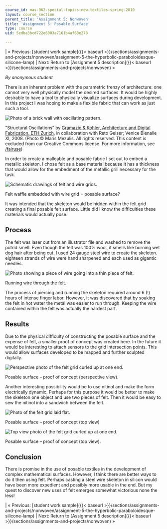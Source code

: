 ```yaml
---
course_id: mas-962-special-topics-new-textiles-spring-2010
layout: course_section
parent_title: 'Assignment 5: Nonwoven'
title: 'Assignment 5: Posable Surface'
type: course
uid: 5edba3bcd722e6003a7161b4af68e278

---
```


| « Previous: [student work sample]({{< baseurl >}}/sections/assignments-and-projects/nonwoven/assignment-5-the-hyperbolic-paraboloidesque-silicone-lamp) | Next: Return to [Assignment 5 description]({{< baseurl >}}/sections/assignments-and-projects/nonwoven) » 

_By anonymous student_

There is an inherent problem with the parametric frenzy of architecture: one cannot very well physically model the desired surfaces. It would be highly desirable to have a tool to physically visualize surfaces during development. In this project I was hoping to make a flexible fabric that can work as just such a tool.

![Photo of a brick wall with oscillating pattern.](/courses/media-arts-and-sciences/mas-962-special-topics-new-textiles-spring-2010/assignments-and-projects/nonwoven/assignment-5-posable-surface/gramazio_kohler.jpg)

"Structural Oscillations” by [Gramazio & Kohler, Architecture and Digital Fabrication, ETH Zurich](http://www.dfab.arch.ethz.ch/web/e/forschung/142.html), in collaboration with Reto Geiser; Venice Bienalle XI, 2008. (Photo © Maris Mezulis. All rights reserved. This content is excluded from our Creative Commons license. For more information, see [/fairuse](/fairuse))

In order to create a malleable and posable fabric I set out to embed a metallic skeleton. I chose felt as a base material because it has a thickness that would allow for the embedment of the metallic grill necessary for the task.

![Schematic drawings of felt and wire grids.](/courses/media-arts-and-sciences/mas-962-special-topics-new-textiles-spring-2010/assignments-and-projects/nonwoven/assignment-5-posable-surface/grid_2.gif)

Felt waffle embedded with wire grid = posable surface?

It was intended that the skeleton would be hidden within the felt grid creating a final posable felt surface. Little did I know the difficulties these materials would actually pose.

Process
-------

The felt was laser cut from an illustrator file and washed to remove the putrid smell. Even though the felt was 100% wool, it smells like burning wet dog hair after being cut. I used 24 gauge steel wire to create the skeleton. eighteen strands of wire were hand sharpened and each used as gigantic needles.

![Photo showing a piece of wire going into a thin piece of felt.](/courses/media-arts-and-sciences/mas-962-special-topics-new-textiles-spring-2010/assignments-and-projects/nonwoven/assignment-5-posable-surface/process.jpg)

Running wire through the felt.

The process of piercing and running the skeleton required around 6 (!) hours of intense finger labor. However, it was discovered that by soaking the felt in hot water the metal was easier to run through. Keeping the wire contained within the felt was actually the hardest part.

Results
-------

Due to the physical difficulty of constructing the posable surface and the expense of felt, a smaller proof of concept was created here. In the future it would be interesting to attach sensors to the grid intersection points. This would allow surfaces developed to be mapped and further sculpted digitally.

![Perspective photo of the felt grid curled up at one end.](/courses/media-arts-and-sciences/mas-962-special-topics-new-textiles-spring-2010/assignments-and-projects/nonwoven/assignment-5-posable-surface/image002.jpg)

Posable surface – proof of concept (perspective view).

Another interesting possibility would be to use nitinol and make the form electrically dynamic. Perhaps for this purpose it would be better to make the skeleton one object and use two pieces of felt. Then it would be easy to sew the nitinol into a sandwich between the felt.

![Photo of the felt grid laid flat.](/courses/media-arts-and-sciences/mas-962-special-topics-new-textiles-spring-2010/assignments-and-projects/nonwoven/assignment-5-posable-surface/image004.jpg)

Posable surface – proof of concept (top view)

![Top view photo of the felt grid curled up at one end.](/courses/media-arts-and-sciences/mas-962-special-topics-new-textiles-spring-2010/assignments-and-projects/nonwoven/assignment-5-posable-surface/image006.jpg)

Posable surface – proof of concept (top view).

Conclusion
----------

There is promise in the use of posable textiles in the development of complex mathematical surfaces. However, I think there are better ways to do it then using felt. Perhaps casting a steel wire skeleton in silicon would have been more expedient and possibly more usable in the end. But my quest to discover new uses of felt emerges somewhat victorious none the less!

| « Previous: [student work sample]({{< baseurl >}}/sections/assignments-and-projects/nonwoven/assignment-5-the-hyperbolic-paraboloidesque-silicone-lamp) | Next: Return to [Assignment 5 description]({{< baseurl >}}/sections/assignments-and-projects/nonwoven) »